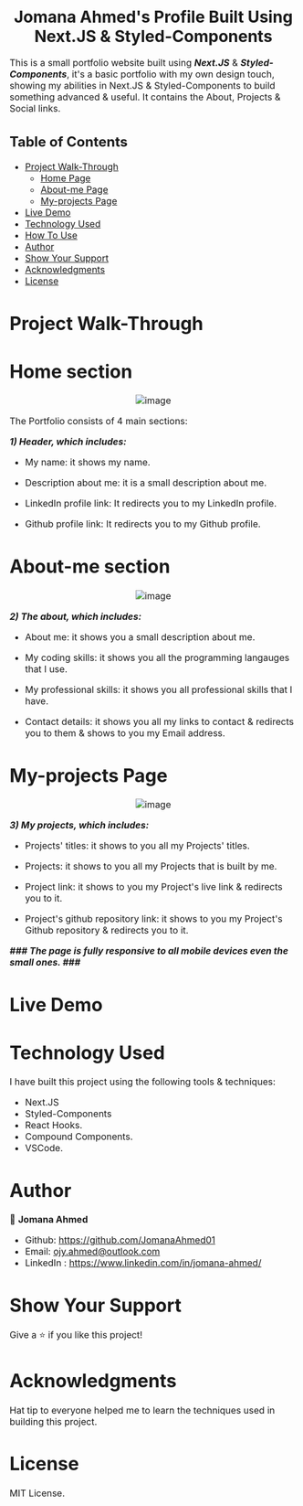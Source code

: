 <h1 align="center">
  <br>
  Jomana Ahmed's Profile Built Using Next.JS & Styled-Components
</h1>

<p><font size="3">
  This is a small portfolio website built using <strong><em>Next.JS</em></strong> & <strong><em>Styled-Components</em></strong>, it's a basic portfolio with my own design touch, showing my abilities in Next.JS & Styled-Components to build something advanced & useful. It contains the About, Projects & Social links.
</p>

## Table of Contents

- [Project Walk-Through](#project-walk-through)
  - [Home Page](#home-section)
  - [About-me Page](#about-me-section)
  - [My-projects Page](#my-projects-section)
- [Live Demo](#live-demo)
- [Technology Used](#technology-used)
- [How To Use](#how-to-use)
- [Author](#author)
- [Show Your Support](#show-your-support)
- [Acknowledgments](#acknowledgments)
- [License](#license)




# Project Walk-Through

 # Home section

<div align="center"><a name="menu"></a>

![image](https://user-images.githubusercontent.com/66492958/131233754-c2d4ace0-f378-47a9-8306-e7cef1f7ada6.png)
</div>

The Portfolio consists of 4 main sections:

***1) Header, which includes:***
- My name: 
it shows my name.

- Description about me: 
 it is a small description about me.

- LinkedIn profile link:
It redirects you to my LinkedIn profile.

- Github profile link:
It redirects you to my Github profile.

 # About-me section
 
 <div align="center"><a name="menu"></a>

![image](https://user-images.githubusercontent.com/66492958/131233796-5cf1d2d0-d06a-460f-a928-eef3b5da764a.png)
</div>

***2) The about, which includes:***
- About me: 
it shows you a small description about me.

- My coding skills: 
it shows you all the programming langauges that I use.

- My professional skills: 
it shows you all professional skills that I have.

- Contact details: 
it shows you all my links to contact & redirects you to them & shows to you my Email address.

 # My-projects Page
 
<div align="center"><a name="menu"></a>

![image](https://user-images.githubusercontent.com/66492958/131233900-d94339bf-fa0b-430c-9eb9-bf42ec7a9aab.png)
</div>

***3) My projects, which includes:***
- Projects' titles: 
it shows to you all my Projects' titles.

- Projects: 
it shows to you all my Projects that is built by me.

- Project link: 
it shows to you my Project's live link & redirects you to it.

- Project's github repository link: 
it shows to you my Project's Github repository & redirects you to it.

***### The page is fully responsive to all mobile devices even the small ones. ###***

# Live Demo 


# Technology Used

I have built this project using the following tools & techniques:
- Next.JS
- Styled-Components
- React Hooks.
- Compound Components.
- VSCode.

# Author

👤 **Jomana Ahmed**
- Github: https://github.com/JomanaAhmed01
- Email: ojy.ahmed@outlook.com
- LinkedIn : https://www.linkedin.com/in/jomana-ahmed/

# Show Your Support

Give a ⭐️ if you like this project!

# Acknowledgments

Hat tip to everyone helped me to learn the techniques used in building this project.

# License 

MIT License.



